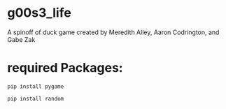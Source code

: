 # g00s3_life
A spinoff of duck game created by Meredith Alley, Aaron Codrington, and Gabe Zak



# required Packages:
~~~
pip install pygame

pip install random

~~~